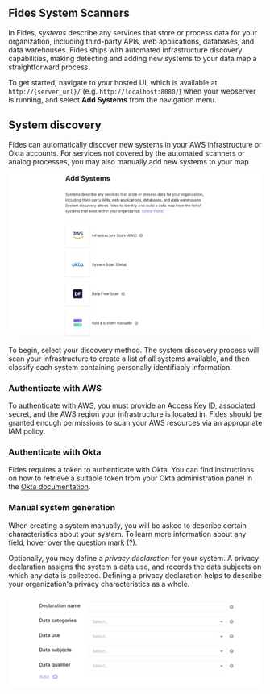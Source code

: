 ## Fides System Scanners 

In Fides, _systems_ describe any services that store or process data for your organization, including third-party APIs, web applications, databases, and data warehouses. Fides ships with automated infrastructure discovery capabilities, making detecting and adding new systems to your data map a straightforward process.

To get started, navigate to your hosted UI, which is available at `http://{server_url}/` (e.g. `http://localhost:8080/`) when your webserver is running, and select **Add Systems** from the navigation menu.

## System discovery

Fides can automatically discover new systems in your AWS infrastructure or Okta accounts. For services not covered by the automated scanners or analog processes, you may also manually add new systems to your map.

![Add a System](../../../public/assets/img/enterprise/systems_add.png)

To begin, select your discovery method. The system discovery process will scan your infrastructure to create a list of all systems available, and then classify each system containing personally identifiably information.

### Authenticate with AWS

To authenticate with AWS, you must provide an Access Key ID, associated secret, and the AWS region your infrastructure is located in. Fides should be granted enough permissions to scan your AWS resources via an appropriate IAM policy.

### Authenticate with Okta
Fides requires a token to authenticate with Okta. You can find instructions on how to retrieve a suitable token from your Okta administration panel in the [Okta documentation](https://help.okta.com/oie/en-us/Content/Topics/Security/API.htm).

### Manual system generation
When creating a system manually, you will be asked to describe certain characteristics about your system. To learn more information about any field, hover over the question mark (?). 

Optionally, you may define a _privacy declaration_ for your system. A privacy declaration assigns the system a data use, and records the data subjects on which any data is collected. Defining a privacy declaration helps to describe your organization's privacy characteristics as a whole.

![Datamap](../../../public/assets/img/enterprise/systems_declaration.png)